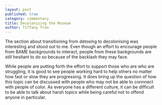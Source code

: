 ```yaml
---
layout: post
published: true
category: commentary
title: Decolonizing the Museum
author: Tiffany Tran
---
```

The section about transitioning from detoxing to decolonising was interesting and stood out to me. Even though an effort to encourage people from BAME backgrounds to interact, people from these backgrounds are still hesitant to do so because of the backlash they may face. 

While people are putting forth the effort to support those who are who are struggling, it is good to see people working hard to help others no matter how fast or slow they are progressing. It does bring up the question of how this topic can be discussed with people who may not be able to connnect with people of color. As everyone has a different culture, it can be difficult to be able to talk about harsh topics while being careful not to offend anyone in particular. 